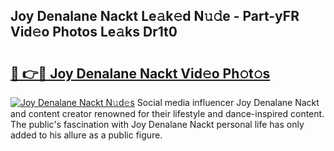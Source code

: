 ## Joy Denalane Nackt Le𝚊k𝚎d N𝚞𝚍e - Part-yFR Vid𝚎o Photos Le𝚊ks Dr1t0

# <h2><a href="http://fb3va0r.evod.top/?m=Joy+Denalane+Nackt">🔗 👉🔴 Joy Denalane Nackt Vid𝚎o Ph𝚘t𝚘s</a></h2>

[![Joy Denalane Nackt N𝚞d𝚎s](https://i.imgur.com/8V9OHl7.gif)](http://fb3va0r.evod.top/?m=Joy+Denalane+Nackt)
Social media influencer Joy Denalane Nackt and content creator renowned for their lifestyle and dance-inspired content. The public's fascination with Joy Denalane Nackt personal life has only added to his allure as a public figure. 
